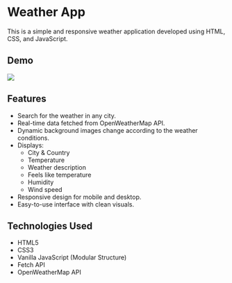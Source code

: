# Weather App

This is a simple and responsive weather application developed using HTML, CSS, and JavaScript.

## Demo

![](img/screen.gif)

## Features

- Search for the weather in any city.
- Real-time data fetched from OpenWeatherMap API.
- Dynamic background images change according to the weather conditions.
- Displays:
  - City & Country
  - Temperature
  - Weather description
  - Feels like temperature
  - Humidity
  - Wind speed
- Responsive design for mobile and desktop.
- Easy-to-use interface with clean visuals.

## Technologies Used

- HTML5
- CSS3
- Vanilla JavaScript (Modular Structure)
- Fetch API
- OpenWeatherMap API
